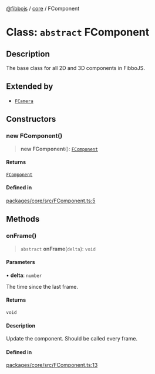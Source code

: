 [@fibbojs](/api/index) / [core](/api/core) / FComponent

# Class: `abstract` FComponent

## Description

The base class for all 2D and 3D components in FibboJS.

## Extended by

- [`FCamera`](FCamera.md)

## Constructors

### new FComponent()

> **new FComponent**(): [`FComponent`](FComponent.md)

#### Returns

[`FComponent`](FComponent.md)

#### Defined in

[packages/core/src/FComponent.ts:5](https://github.com/fibbojs/fibbo/blob/80b6fdf057f7308259e47b328813060ab5ca7088/packages/core/src/FComponent.ts#L5)

## Methods

### onFrame()

> `abstract` **onFrame**(`delta`): `void`

#### Parameters

• **delta**: `number`

The time since the last frame.

#### Returns

`void`

#### Description

Update the component.
Should be called every frame.

#### Defined in

[packages/core/src/FComponent.ts:13](https://github.com/fibbojs/fibbo/blob/80b6fdf057f7308259e47b328813060ab5ca7088/packages/core/src/FComponent.ts#L13)
